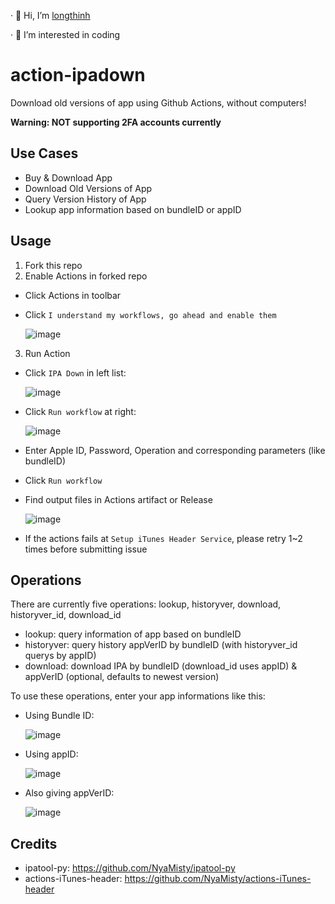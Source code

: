 · 👋 Hi, I’m [longthinh](https://t.me/longthinh)

· 🌱 I’m interested in coding

# action-ipadown

Download old versions of app using Github Actions, without computers!

**Warning: NOT supporting 2FA accounts currently**

## Use Cases

- Buy & Download App
- Download Old Versions of App
- Query Version History of App
- Lookup app information based on bundleID or appID

## Usage

1. Fork this repo
2. Enable Actions in forked repo

- Click Actions in toolbar
- Click `I understand my workflows, go ahead and enable them`

  ![image](https://user-images.githubusercontent.com/5344431/167505409-ef077008-2450-4e2d-9d43-2067244ac931.png)

3. Run Action

- Click `IPA Down` in left list:

  ![image](https://user-images.githubusercontent.com/5344431/167505630-1a741d9c-69de-470c-978e-1b8944dcfd3b.png)

- Click `Run workflow` at right:

  ![image](https://user-images.githubusercontent.com/5344431/167505748-52e0bba9-b9ec-44e1-9370-4452d3c3c66b.png)

- Enter Apple ID, Password, Operation and corresponding parameters (like bundleID)
- Click `Run workflow`
- Find output files in Actions artifact or Release

  ![image](https://user-images.githubusercontent.com/5344431/167506938-c3e3529c-ee91-4661-a251-a12a2d0576cb.png)

- If the actions fails at `Setup iTunes Header Service`, please retry 1~2 times before submitting issue

## Operations

There are currently five operations: lookup, historyver, download, historyver_id, download_id

- lookup: query information of app based on bundleID
- historyver: query history appVerID by bundleID (with historyver_id querys by appID)
- download: download IPA by bundleID (download_id uses appID) & appVerID (optional, defaults to newest version)

To use these operations, enter your app informations like this:

- Using Bundle ID:

  ![image](https://user-images.githubusercontent.com/5344431/167506427-1503417c-112f-4c45-b82b-7887f05b0dac.png)

- Using appID:

  ![image](https://user-images.githubusercontent.com/5344431/167506645-d29db175-ab38-45d3-b224-6cc94131e61d.png)

- Also giving appVerID:

  ![image](https://user-images.githubusercontent.com/5344431/167506870-8dcaa565-3bd1-424e-a9d2-eed00bd4cffb.png)

## Credits

- ipatool-py: https://github.com/NyaMisty/ipatool-py
- actions-iTunes-header: https://github.com/NyaMisty/actions-iTunes-header
